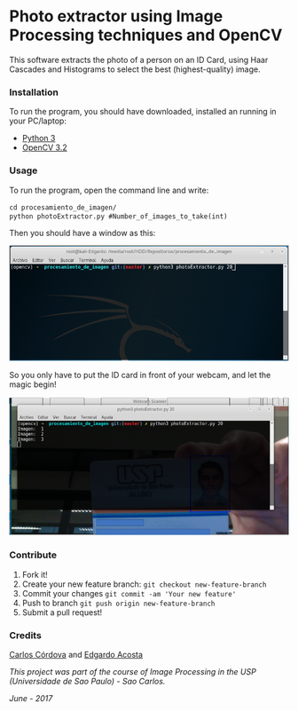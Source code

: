 # Photo extractor using Image Processing techniques and OpenCV

This software extracts the photo of a person on an ID Card, using Haar Cascades and Histograms to select the best (highest-quality) image.

### Installation
To run the program, you should have downloaded, installed an running in your PC/laptop:
* [Python 3](https://www.python.org/download/releases/3.0/)
* [OpenCV 3.2](http://opencv.org/releases.html)

### Usage
To run the program, open the command line and write:
```
cd procesamiento_de_imagen/
python photoExtractor.py #Number_of_images_to_take(int)
```
Then you should have a window as this:

![Alt text](/screenshot/screenshot1.png "Initialize program")


So you only have to put the ID card in front of your webcam, and let the magic begin!

![Alt text](/screenshot/screenshot2.png "Running program")

### Contribute
1. Fork it!
2. Create your new feature branch: `git checkout new-feature-branch`
3. Commit your changes `git commit -am 'Your new feature'`
4. Push to branch `git push origin new-feature-branch`
5. Submit a pull request!

### Credits
[Carlos Córdova](https://github.com/Oberyn18) and [Edgardo Acosta](https://github.com/EdgardoAcosta)

*This project was part of the course of Image Processing in the USP (Universidade de Sao Paulo) - Sao Carlos.*

*June - 2017*




